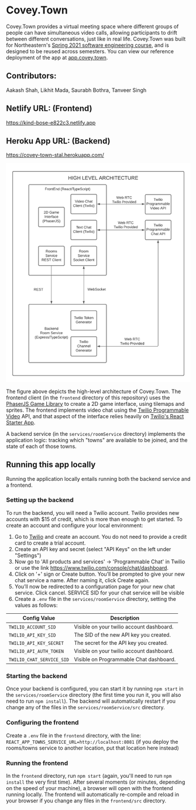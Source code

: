 # Covey.Town

Covey.Town provides a virtual meeting space where different groups of people can have simultaneous video calls, allowing participants to drift between different conversations, just like in real life.
Covey.Town was built for Northeastern's [Spring 2021 software engineering course](https://neu-se.github.io/CS4530-CS5500-Spring-2021/), and is designed to be reused across semesters.
You can view our reference deployment of the app at [app.covey.town](https://app.covey.town/).

## Contributors:

Aakash Shah, Likhit Mada, Saurabh Bothra, Tanveer Singh

## Netlify URL: (Frontend)
https://kind-bose-e822c3.netlify.app

## Heroku App URL: (Backend)
https://covey-town-stal.herokuapp.com/

![Covey.Town Architecture](docs/covey-town-architecture.png)

The figure above depicts the high-level architecture of Covey.Town.
The frontend client (in the `frontend` directory of this repository) uses the [PhaserJS Game Library](https://phaser.io) to create a 2D game interface, using tilemaps and sprites.
The frontend implements video chat using the [Twilio Programmable Video](https://www.twilio.com/docs/video) API, and that aspect of the interface relies heavily on [Twilio's React Starter App](https://github.com/twilio/twilio-video-app-react).

A backend service (in the `services/roomService` directory) implements the application logic: tracking which "towns" are available to be joined, and the state of each of those towns.

## Running this app locally

Running the application locally entails running both the backend service and a frontend.

### Setting up the backend

To run the backend, you will need a Twilio account. Twilio provides new accounts with $15 of credit, which is more than enough to get started.
To create an account and configure your local environment:

1. Go to [Twilio](https://www.twilio.com/) and create an account. You do not need to provide a credit card to create a trial account.
2. Create an API key and secret (select "API Keys" on the left under "Settings")
3. Now go to 'All products and services' -> 'Programmable Chat' in Twilio or use the link https://www.twilio.com/console/chat/dashboard.
4. Click on '+' sign or Create button. You’ll be prompted to give your new chat service a name. After naming it, click Create again.
5. You’ll now be redirected to a configuration page for your new chat service. Click cancel. SERVICE SID for your chat service will be visible
6. Create a `.env` file in the `services/roomService` directory, setting the values as follows:

| Config Value              | Description                               |
| --------------------------| ----------------------------------------- |
| `TWILIO_ACCOUNT_SID`      | Visible on your twilio account dashboard. |
| `TWILIO_API_KEY_SID`      | The SID of the new API key you created.   |
| `TWILIO_API_KEY_SECRET`   | The secret for the API key you created.   |
| `TWILIO_API_AUTH_TOKEN`   | Visible on your twilio account dashboard. |
| `TWILIO_CHAT_SERVICE_SID` | Visible on Programmable Chat dashboard.   |

### Starting the backend

Once your backend is configured, you can start it by running `npm start` in the `services/roomService` directory (the first time you run it, you will also need to run `npm install`).
The backend will automatically restart if you change any of the files in the `services/roomService/src` directory.

### Configuring the frontend

Create a `.env` file in the `frontend` directory, with the line: `REACT_APP_TOWNS_SERVICE_URL=http://localhost:8081` (if you deploy the rooms/towns service to another location, put that location here instead)

### Running the frontend

In the `frontend` directory, run `npm start` (again, you'll need to run `npm install` the very first time). After several moments (or minutes, depending on the speed of your machine), a browser will open with the frontend running locally.
The frontend will automatically re-compile and reload in your browser if you change any files in the `frontend/src` directory.
